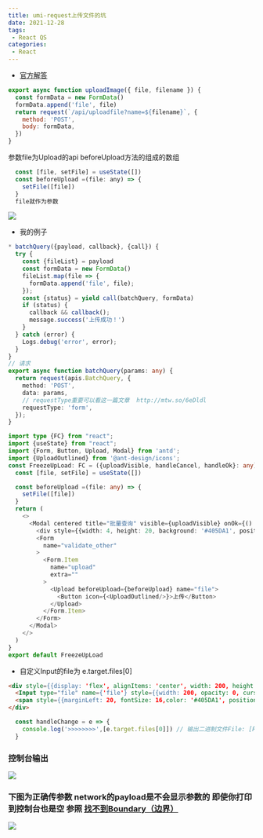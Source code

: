 ```yaml
---
title: umi-request上传文件的坑
date: 2021-12-28
tags:
 - React QS
categories:
 - React
---
```


+ [官方解答](https://github.com/umijs/umi-request/issues/180)

```js
export async function uploadImage({ file, filename }) {
  const formData = new FormData()
  formData.append('file', file)
  return request(`/api/uploadfile?name=${filename}`, {
    method: 'POST',
    body: formData,
  })
} 
```
参数file为Upload的api beforeUpload方法的组成的数组
```js
  const [file, setFile] = useState([])
  const beforeUpload =(file: any) => {
    setFile([file])
  }
  file就作为参数
```
![](https://cdn.jsdelivr.net/gh/ngwszsd/cdn/win11/umi-req.png)


+ 我的例子
```ts
* batchQuery({payload, callback}, {call}) {
  try {
    const {fileList} = payload
    const formData = new FormData()
    fileList.map(file => {
      formData.append('file', file);
    });
    const {status} = yield call(batchQuery, formData)
    if (status) {
      callback && callback();
      message.success('上传成功！')
    }
  } catch (error) {
    Logs.debug('error', error);
  }
}
// 请求
export async function batchQuery(params: any) {
  return request(apis.BatchQuery, {
    method: 'POST',
    data: params,
    // requestType重要可以看这一篇文章  http://mtw.so/6eDldl
    requestType: 'form',
  });
}
```
```ts
import type {FC} from "react";
import {useState} from "react";
import {Form, Button, Upload, Modal} from 'antd';
import {UploadOutlined} from '@ant-design/icons';
const FreezeUpLoad: FC = ({uploadVisible, handleCancel, handleOk}: any) => {
  const [file, setFile] = useState([])

  const beforeUpload =(file: any) => {
    setFile([file])
  }
  return (
    <>
      <Modal centered title="批量查询" visible={uploadVisible} onOk={() => handleOk(file)} onCancel={handleCancel}>
        <div style={{width: 4, height: 20, background: '#405DA1', position: 'absolute', left: 16, top: 17}}/>
        <Form
          name="validate_other"
        >
          <Form.Item
            name="upload"
            extra=""
          >
            <Upload beforeUpload={beforeUpload} name="file">
              <Button icon={<UploadOutlined/>}>上传</Button>
            </Upload>
          </Form.Item>
        </Form>
      </Modal>
    </>
  )
}
export default FreezeUpLoad
```
+ 自定义Input的file为 e.target.files[0]
```html
<div style={{display: 'flex', alignItems: 'center', width: 200, height: 40, position: 'relative', border: '1px solid #D7D7D7'}}>
  <Input type="file" name={'file'} style={{width: 200, opacity: 0, cursor: 'pointer'}} value={''} onChange={event => handleChange(event)}/>
  <span style={{marginLeft: 20, fontSize: 16,color: '#405DA1', position: 'absolute', right: -50}}>上传</span>
</div>
```
```ts
  const handleChange = e => {
    console.log('>>>>>>>>',[e.target.files[0]]) // 输出二进制文件File: [File] 
  }
```
### 控制台输出
![](https://cdn.jsdelivr.net/gh/ngwszsd/cdn/mac-img/File-bonery.png)
### 下图为正确传参数 network的payload是不会显示参数的 即使你打印到控制台也是空 参照 [找不到Boundary（边界）](http://mtw.so/6eDldl)
![](https://cdn.jsdelivr.net/gh/ngwszsd/cdn/mac-img/binary.png)
